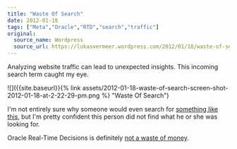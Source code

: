 ```yaml
---
title: "Waste Of Search"
date: 2012-01-18
tags: ["Meta","Oracle","RTD","search","traffic"]
original:
  source_name: Wordpress
  source_url: https://lukasvermeer.wordpress.com/2012/01/18/waste-of-search/
---
```


Analyzing website traffic can lead to unexpected insights. This incoming search term caught my eye.

![]({{site.baseurl}}{% link assets/2012-01-18-waste-of-search-screen-shot-2012-01-18-at-2-22-29-pm.png %} "Waste Of Search")

I'm not entirely sure why someone would even search for [something like this](https://www.google.com/search?q=), but I'm pretty confident this person did not find what he or she was looking for.

Oracle Real-Time Decisions is definitely [not a waste of money](http://www.oracle.com/us/corporate/analystreports/infrastructure/forrester-tei-rtd-432543.pdf).